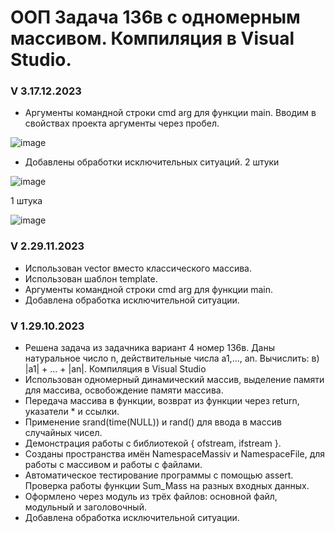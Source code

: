 # ООП Задача 136в с одномерным массивом. Компиляция в Visual Studio.
### V 3.17.12.2023
- Аргументы командной строки cmd arg для функции main. Вводим в свойствах проекта аргументы через пробел.

![image](https://github.com/BurdinskayaNV/OOP-2-kurs/assets/148595309/dd044814-3dde-45e1-bef8-263806099716)

- Добавлены обработки исключительных ситуаций.
 2 штуки
   
 ![image](https://github.com/BurdinskayaNV/OOP-2-kurs/assets/148595309/5e52c92b-6753-42fa-94ae-f93fdb8c35ba)

 1 штука
   
![image](https://github.com/BurdinskayaNV/OOP-2-kurs/assets/148595309/3f384c61-c622-451f-8b9c-d5d8c88fc7b8)

### V 2.29.11.2023
- Использован vector вместо классического массива.
- Использован шаблон template.
- Аргументы командной строки cmd arg для функции main.
- Добавлена обработка исключительной ситуации.

### V 1.29.10.2023
- Решена задача из задачника вариант 4 номер 136в.
  Даны натуральное число n, действительные числа a1,..., an. Вычислить: в) |a1| + ... + |an|. Компиляция в Visual Studio
- Использован одномерный динамический массив, выделение памяти для массива, освобождение памяти массива.
- Передача массива в функции, возврат из функции через return, указатели * и ссылки.
- Применение srand(time(NULL)) и rand() для ввода в массив случайных чисел.
- Демонстрация работы с библиотекой <fstream> { ofstream, ifstream }.
- Созданы пространства имён NamespaceMassiv и NamespaceFile, для работы с массивом и работы с файлами.
- Автоматическое тестирование программы с помощью assert. Проверка работы функции Sum_Mass на разных входных данных.
- Оформлено через модуль из трёх файлов: основной файл, модульный и заголовочный.
- Добавлена обработка исключительной ситуации.
